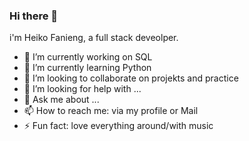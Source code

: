 ### Hi there 👋

i'm Heiko Fanieng, a full stack deveolper.

- 🔭 I’m currently working on SQL
- 🌱 I’m currently learning Python
- 👯 I’m looking to collaborate on projekts and practice
- 🤔 I’m looking for help with ...
- 💬 Ask me about ...
- 📫 How to reach me: via my profile or Mail
- ⚡ Fun fact: love everything around/with music

